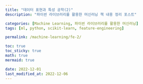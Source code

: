 ```yaml
---
title: "데이터 표현과 특성 공학(2)"
description: "파이썬 라이브러리를 활용한 머신러닝 책 내용 정리 포스트"

categories: [Machine Learning, 파이썬 라이브러리를 활용한 머신러닝]
tags: [ml, python, scikit-learn, feature-engineering]

permalink: /machine-learning/fe-2/

toc: true
toc_sticky: true
math: true
mermaid: true

date: 2022-12-01
last_modified_at: 2022-12-06
---
```


